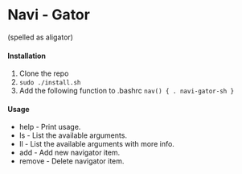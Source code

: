 # Navi - Gator
(spelled as aligator)

#### Installation

1. Clone the repo
2. `sudo ./install.sh`
3. Add the following function to .bashrc
`
    nav() {
      . navi-gator-sh
    }
`

#### Usage

- help       - Print usage.
- ls         - List the available arguments.
- ll         - List the available arguments with more info.
- add        - Add new navigator item.
- remove     - Delete navigator item.

